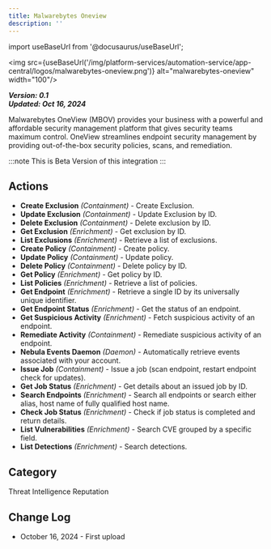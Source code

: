 ```yaml
---
title: Malwarebytes Oneview
description: ''
---
```

import useBaseUrl from '@docusaurus/useBaseUrl';

<img src={useBaseUrl('/img/platform-services/automation-service/app-central/logos/malwarebytes-oneview.png')} alt="malwarebytes-oneview" width="100"/>

***Version: 0.1  
Updated: Oct 16, 2024***

Malwarebytes OneView (MBOV) provides your business with a powerful and affordable security management platform that gives security teams maximum control. OneView streamlines endpoint security management by providing out-of-the-box security policies, scans, and remediation.

:::note
This is Beta Version of this integration
:::

## Actions

* **Create Exclusion** *(Containment)* - Create Exclusion.
* **Update Exclusion** *(Containment)* - Update Exclusion by ID.
* **Delete Exclusion** *(Containment)* - Delete exclusion by ID.
* **Get Exclusion** *(Enrichment)* - Get exclusion by ID.
* **List Exclusions** *(Enrichment)* - Retrieve a list of exclusions.
* **Create Policy** *(Containment)* - Create policy.
* **Update Policy** *(Containment)* - Update policy.
* **Delete Policy** *(Containment)* - Delete policy by ID.
* **Get Policy** *(Enrichment)* - Get policy by ID.
* **List Policies** *(Enrichment)* - Retrieve a list of policies.
* **Get Endpoint** *(Enrichment)* - Retrieve a single ID by its universally unique identifier.
* **Get Endpoint Status** *(Enrichment)* - Get the status of an endpoint.
* **Get Suspicious Activity** *(Enrichment)* - Fetch suspicious activity of an endpoint.
* **Remediate Activity** *(Containment)* - Remediate suspicious activity of an endpoint.
* **Nebula Events Daemon** *(Daemon)* - Automatically retrieve events associated with your account.
* **Issue Job** *(Containment)* - Issue a job (scan endpoint, restart endpoint check for updates).
* **Get Job Status** *(Enrichment)* - Get details about an issued job by ID.
* **Search Endpoints** *(Enrichment)* - Search all endpoints or search either alias, host name of fully qualified host name.
* **Check Job Status** *(Enrichment)* - Check if job status is completed and return details.
* **List Vulnerabilities** *(Enrichment)* - Search CVE grouped by a specific field.
* **List Detections** *(Enrichment)* - Search detections.

## Category

Threat Intelligence Reputation

## Change Log

* October 16, 2024 - First upload

